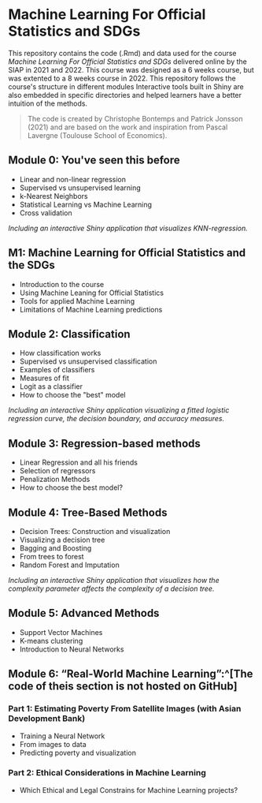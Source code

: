 # Machine Learning For Official Statistics and SDGs

This repository contains the code (.Rmd) and data used for the course *Machine Learning For Official Statistics and SDGs* delivered online by the SIAP in 2021 and 2022. This course was designed as a 6 weeks course, but was extented to a 8 weeks course in 2022. This repository follows the course's structure in different modules
Interactive tools built in Shiny are also embedded in specific directories and helped learners have a better intuition of the methods. 

> The code is created by Christophe Bontemps and Patrick Jonsson (2021) and are based on the work and inspiration from Pascal Lavergne (Toulouse School of Economics).

## Module 0: You've seen this before

- Linear and non-linear regression
- Supervised vs unsupervised learning
- k-Nearest Neighbors
- Statistical Learning vs Machine Learning
- Cross validation

*Including an interactive Shiny application that visualizes KNN-regression.*

## M1: Machine Learning for Official Statistics and the SDGs

- Introduction to the course
- Using Machine Leaning for Official Statistics
- Tools for applied Machine Learning
 - Limitations of Machine Learning predictions


## Module 2: Classification

- How classification works
- Supervised vs unsupervised classification
- Examples of classifiers
- Measures of fit
- Logit as a classifier
- How to choose the "best" model

*Including an interactive Shiny application visualizing a fitted logistic regression curve, the decision boundary, and accuracy measures.*

## Module 3: Regression-based methods

- Linear Regression and all his friends
- Selection of regressors
- Penalization Methods
- How to choose the best model?

## Module 4: Tree-Based Methods

- Decision Trees: Construction and visualization
- Visualizing a decision tree
- Bagging and Boosting
- From trees to forest
- Random Forest and Imputation

*Including an interactive Shiny application that visualizes how the complexity parameter affects the complexity of a decision tree.*

## Module 5: Advanced Methods

- Support Vector Machines
- K-means clustering
-	Introduction to Neural Networks

## Module 6: “Real-World Machine Learning”:^[The code of theis section is not hosted on GitHub]
### Part 1: Estimating Poverty From Satellite Images (with Asian Development Bank)
-	Training a Neural Network
-	From images to data
-	Predicting poverty and visualization

### Part 2:  Ethical Considerations in Machine Learning
-	Which Ethical and Legal Constrains for Machine Learning projects?
